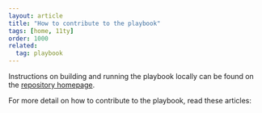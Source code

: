 ```yaml
---
layout: article
title: "How to contribute to the playbook"
tags: [home, 11ty]
order: 1000
related:
  tag: playbook
---
```

Instructions on building and running the playbook locally can be found on the [repository homepage](https://github.com/nhsbsa/nhsbsa-digital-playbook).

For more detail on how to contribute to the playbook, read these articles:

